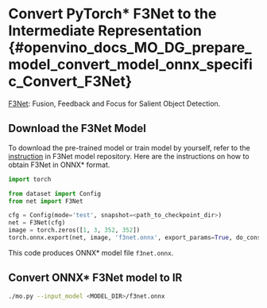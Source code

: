# Convert PyTorch* F3Net to the Intermediate Representation {#openvino_docs_MO_DG_prepare_model_convert_model_onnx_specific_Convert_F3Net}

[F3Net](https://github.com/weijun88/F3Net): Fusion, Feedback and Focus for Salient Object Detection.

## Download the F3Net Model

To download the pre-trained model or train model by yourself, refer to the 
[instruction](https://github.com/weijun88/F3Net/blob/master/README.md) in F3Net model repository. 
Here are the instructions on how to obtain F3Net in ONNX* format.
```python
import torch

from dataset import Config
from net import F3Net

cfg = Config(mode='test', snapshot=<path_to_checkpoint_dir>)
net = F3Net(cfg)
image = torch.zeros([1, 3, 352, 352])
torch.onnx.export(net, image, 'f3net.onnx', export_params=True, do_constant_folding=True, opset_version=11)
```
This code produces ONNX* model file `f3net.onnx`.

## Convert ONNX* F3Net model to IR

```sh
./mo.py --input_model <MODEL_DIR>/f3net.onnx
```
